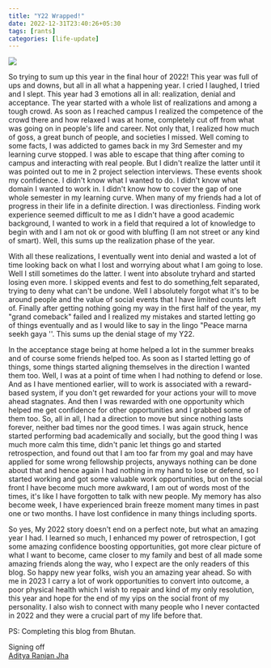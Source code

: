 ```yaml
---
title: "Y22 Wrapped!"
date: 2022-12-31T23:40:26+05:30
tags: [rants]
categories: [life-update]
---
```


![](blog-cover.jpg)

So trying to sum up this year in the final hour of 2022! This year was full of ups and downs, but all in all what a happening year. I cried I laughed, I tried and I slept. This year had 3 emotions all in all: realization, denial and acceptance. The year started with a whole list of realizations and among a tough crowd. As soon as I reached campus I realized the competence of the crowd there and how relaxed I was at home, completely cut off from what was going on in people's life and career. Not only that, I realized how much of goss, a great bunch of people, and societies I missed. Well coming to some facts, I was addicted to games back in my 3rd Semester and my learning curve stopped. I was able to escape that thing after coming to campus and interacting with real people. But I didn't realize the latter until it was pointed out to me in 2 project selection interviews. These events shook my confidence. I didn't know what I wanted to do. I didn't know what domain I wanted to work in. I didn't know how to cover the gap of one whole semester in my learning curve. When many of my friends had a lot of progress in their life in a definite direction. I was directionless. Finding work experience seemed difficult to me as I didn't have a good academic background, I wanted to work in a field that required a lot of knowledge to begin with and I am not ok or good with bluffing (I am not street or any kind of smart). Well, this sums up the realization phase of the year.

With all these realizations, I eventually went into denial and wasted a lot of time looking back on what I lost and worrying about what I am going to lose. Well I still sometimes do the latter. I went into absolute tryhard and started losing even more. I skipped events and fest to do something,felt separated, trying to deny what can't be undone. Well I absolutely forgot what it's to be around people and the value of social events that I have limited counts left of. Finally after getting nothing going my way in the first half of the year, my "grand comeback" failed and  I realized my mistakes and started letting go of things eventually and as I would like to say in the lingo "Peace marna seekh gaya ''. This sums up the denial stage of my Y22.

In the acceptance stage being at home helped a lot in the summer breaks and of course some friends helped too. As soon as I started letting go of things, some things started aligning themselves in the direction I wanted them too. Well, I was at a point of time when I had nothing to defend or lose. And as I have mentioned earlier, will to work is associated with a reward-based system, if you don't get rewarded for your actions your will to move ahead stagnates. And then I was rewarded with one opportunity which helped me get confidence for other opportunities and I grabbed some of them too. So, all in all, I had a direction to move but since nothing lasts forever, neither bad times nor the good times. I was again struck, hence started performing bad academically and socially, but the good thing I was much more calm this time, didn't panic let things go and started retrospection, and found out that I am too far from my goal and may have applied for some wrong fellowship projects, anyways nothing can be done about that and hence again I had nothing in my hand to lose or defend, so I started working and got some valuable work opportunities, but on the social front I have become much more awkward, I am out of words most of the times, it's like I have forgotten to talk with new people. My memory has also become week, I have experienced brain freeze moment many times in past one or two months. I have lost confidence in many things including sports.

So yes, My 2022 story doesn't end on a perfect note, but what an amazing year I had. I learned so much, I enhanced my power of retrospection, I got some amazing confidence boosting opportunities, got more clear picture of what I want to become, came closer to my family and best of all made some amazing friends along the way, who I expect are the only readers of this blog. So happy new year folks, wish you an amazing year ahead. So with me in 2023 I carry a lot of work opportunities to convert into outcome, a poor physical health which I wish to repair and kind of my only resolution, this year and hope for the end of my yips on the social front of my personality. I also wish to connect with many people who I never contacted in 2022 and they were a crucial part of my life before that.

PS: Completing this blog from Bhutan.
<br/>

Signing off \
[Aditya Ranjan Jha](https://github.com/Adiboy3112)

